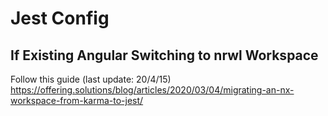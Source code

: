# Jest Config

## If Existing Angular Switching to nrwl Workspace

Follow this guide (last update: 20/4/15)  
https://offering.solutions/blog/articles/2020/03/04/migrating-an-nx-workspace-from-karma-to-jest/
